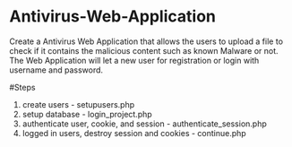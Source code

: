 # Antivirus-Web-Application
Create a Antivirus Web Application that allows the users to upload a file to check if it contains the malicious content such as known Malware or not. The Web Application will let a new user for registration or login with username and password.

#Steps
1) create users - setupusers.php
2) setup database - login_project.php
3) authenticate user, cookie, and session - authenticate_session.php
4) logged in users, destroy session and cookies - continue.php

